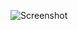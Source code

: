 ![Screenshot](https://raw.githubusercontent.com/Cryakl/Ultimate-RAT-Collection/refs/heads/main/NjRat/njRAT%20v0.7d%20Horror%20Edition/Screenshot.png)
